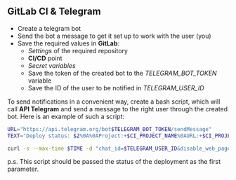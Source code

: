 ## GitLab CI & Telegram

- Create a telegram bot
- Send the bot a message to get it set up to work with the user (you)
- Save the required values in **GitLab**:
  - *Settings* of the required repository
  - **CI/CD** point
  - *Secret variables*
  - Save the token of the created bot to the *TELEGRAM_BOT_TOKEN* variable
  - Save the ID of the user to be notified in *TELEGRAM_USER_ID*

To send notifications in a convenient way, create a bash script, which will call **API Telegram** and send a message to the right user through the created bot. Here is an example of such a script:
```bash
URL="https://api.telegram.org/bot$TELEGRAM_BOT_TOKEN/sendMessage"
TEXT="Deploy status: $2%0A%0AProject:+$CI_PROJECT_NAME%0AURL:+$CI_PROJECT_URL/pipelines/$CI_PIPELINE_ID/%0ABranch:+$CI_COMMIT_REF_SLUG"

curl -s --max-time $TIME -d "chat_id=$TELEGRAM_USER_ID&disable_web_page_preview=1&text=$TEXT" $URL > /dev/null
```

p.s. This script should be passed the status of the deployment as the first parameter.
